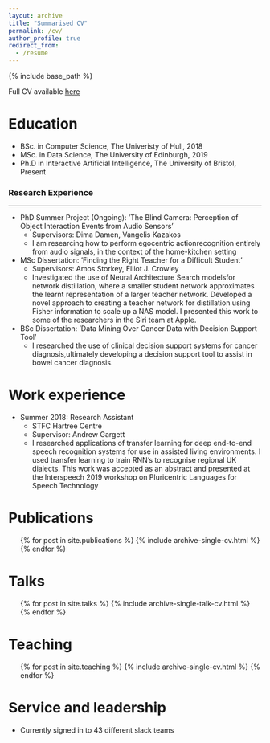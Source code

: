 ```yaml
---
layout: archive
title: "Summarised CV"
permalink: /cv/
author_profile: true
redirect_from:
  - /resume
---
```


{% include base_path %}

Full CV available [here](https://github.com/DWhettam/dwhettam.github.io/blob/master/files/Curriculum_Vitae.pdf)

Education
======
* BSc. in Computer Science, The Univeristy of Hull, 2018
* MSc. in Data Science, The University of Edinburgh, 2019
* Ph.D in Interactive Artificial Intelligence, The University of Bristol, Present

### Research Experience
-------
* PhD Summer Project (Ongoing): ’The Blind Camera: Perception of Object Interaction Events from Audio Sensors’
  * Supervisors: Dima Damen, Vangelis Kazakos
  * I am researcing how to perform egocentric actionrecognition entirely from audio signals, in the context of the home-kitchen setting
* MSc Dissertation: ’Finding the Right Teacher for a Difficult Student’
  * Supervisors: Amos Storkey, Elliot J. Crowley
  * Investigated the use of Neural Architecture Search modelsfor network distillation, where a smaller student network approximates the learnt representation of a larger teacher network. Developed a novel approach to creating a teacher network for distillation using Fisher information to scale up a NAS model. I presented this work to some of the researchers in the Siri team at Apple.
* BSc Dissertation: ’Data Mining Over Cancer Data with Decision Support Tool’
  * I researched the use of clinical decision support systems for cancer diagnosis,ultimately developing a decision support tool to assist in bowel cancer diagnosis.

Work experience
======
* Summer 2018: Research Assistant
  * STFC Hartree Centre
  * Supervisor: Andrew Gargett
  * I researched applications of transfer learning for deep end-to-end speech recognition systems for use in assisted living environments. I used transfer learning to train RNN’s to recognise regional UK dialects. This work was accepted as an abstract and presented at the Interspeech 2019 workshop on Pluricentric Languages for Speech Technology
  
Publications
======
  <ul>{% for post in site.publications %}
    {% include archive-single-cv.html %}
  {% endfor %}</ul>
  
Talks
======
  <ul>{% for post in site.talks %}
    {% include archive-single-talk-cv.html %}
  {% endfor %}</ul>
  
Teaching
======
  <ul>{% for post in site.teaching %}
    {% include archive-single-cv.html %}
  {% endfor %}</ul>
  
Service and leadership
======
* Currently signed in to 43 different slack teams
